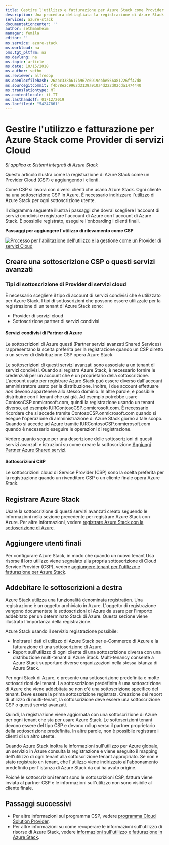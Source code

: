 ```yaml
---
title: Gestire l'utilizzo e fatturazione per Azure Stack come Provider di servizi Cloud | Microsoft Docs
description: Una procedura dettagliata la registrazione di Azure Stack come un Provider Cloud (CSP) e aggiungendo i clienti per la fatturazione.
services: azure-stack
documentationcenter: ''
author: sethmanheim
manager: femila
editor: ''
ms.service: azure-stack
ms.workload: na
pms.tgt_pltfrm: na
ms.devlang: na
ms.topic: article
ms.date: 10/15/2018
ms.author: sethm
ms.reviewer: alfredop
ms.openlocfilehash: 26abc338b617b967c6919ebbe556a81226ff47d8
ms.sourcegitcommit: f4b78e2c9962d3139a910a4d222d02cda1474440
ms.translationtype: MT
ms.contentlocale: it-IT
ms.lasthandoff: 01/12/2019
ms.locfileid: "54247861"
---
```

# <a name="manage-usage-and-billing-for-azure-stack-as-a-cloud-service-provider"></a>Gestire l'utilizzo e fatturazione per Azure Stack come Provider di servizi Cloud 

*Si applica a: Sistemi integrati di Azure Stack*

Questo articolo illustra come la registrazione di Azure Stack come un Provider Cloud (CSP) e aggiungendo i clienti.

Come CSP si lavora con diversi clienti che usano Azure Stack. Ogni cliente ha una sottoscrizione CSP in Azure. È necessario indirizzare l'utilizzo di Azure Stack per ogni sottoscrizione utente.

Il diagramma seguente illustra i passaggi che dovrai scegliere l'account di servizi condivisi e registrare l'account di Azure con l'account di Azure Stack. È possibile registrato, eseguire l'onboarding i clienti finali.

**Passaggi per aggiungere l'utilizzo di rilevamento come CSP**

[ ![Processo per l'abilitazione dell'utilizzo e la gestione come un Provider di servizi Cloud](media/azure-stack-add-manage-billing-as-a-csp/process-add-useage-as-a-csp.png "processo per l'abilitazione dell'utilizzo e la gestione come un Provider di servizi Cloud") ](media/azure-stack-add-manage-billing-as-a-csp/process-add-useage-as-a-csp.png#lightbox)

## <a name="create-a-csp-or-apss-subscription"></a>Creare una sottoscrizione CSP o questi servizi avanzati

### <a name="cloud-service-provider-subscription-types"></a>Tipi di sottoscrizione di Provider di servizi cloud

È necessario scegliere il tipo di account di servizi condivisi che è utilizzato per Azure Stack. I tipi di sottoscrizioni che possono essere utilizzate per la registrazione di un tenant di Azure Stack sono:

 - Provider di servizi cloud 
 - Sottoscrizione partner di servizi condivisi 

#### <a name="azure-partner-shared-services"></a>Servizi condivisi di Partner di Azure

Le sottoscrizioni di Azure questi (Partner servizi avanzati Shared Services) rappresentano la scelta preferita per la registrazione quando un CSP diretto o un server di distribuzione CSP opera Azure Stack.

Le sottoscrizioni di questi servizi avanzati sono associate a un tenant di servizi condivisi. Quando si registra Azure Stack, è necessario fornire le credenziali per un account che è un proprietario della sottoscrizione. L'account usato per registrare Azure Stack può essere diverso dall'account amministratore usato per la distribuzione. Inoltre, i due account effettuare *non* devono appartenere allo stesso dominio. In altre parole, è possibile distribuire con il tenant che usi già. Ad esempio potrebbe usare ContosoCSP.onmicrosoft.com, quindi la registrazione usando un tenant diverso, ad esempio IURContosoCSP.onmicrosoft.com. È necessario ricordare che si accede tramite ContosoCSP.onmicrosoft.com quando si esegue l'operazione di amministrazione di Azure Stack giorno a tale scopo. Quando si accede ad Azure tramite IURContosoCSP.onmicrosoft.com quando è necessario eseguire le operazioni di registrazione.

Vedere quanto segue per una descrizione delle sottoscrizioni di questi servizi avanzati e istruzioni su come creare la sottoscrizione [Aggiungi Partner Azure Shared servizi](https://msdn.microsoft.com/partner-center/shared-services).

#### <a name="csp-subscriptions"></a>Sottoscrizioni CSP

Le sottoscrizioni cloud di Service Provider (CSP) sono la scelta preferita per la registrazione quando un rivenditore CSP o un cliente finale opera Azure Stack.

## <a name="register-azure-stack"></a>Registrare Azure Stack

Usare la sottoscrizione di questi servizi avanzati creato seguendo le informazioni nella sezione precedente per registrare Azure Stack con Azure. Per altre informazioni, vedere [registrare Azure Stack con la sottoscrizione di Azure](azure-stack-registration.md).

## <a name="add-end-customer"></a>Aggiungere utenti finali

Per configurare Azure Stack, in modo che quando un nuovo tenant Usa risorse il loro utilizzo viene segnalato alla propria sottoscrizione di Cloud Service Provider (CSP), vedere [aggiungere tenant per l'utilizzo e fatturazione per Azure Stack](azure-stack-csp-howto-register-tenants.md).

## <a name="charge-the-right-subscriptions"></a>Addebitare le sottoscrizioni a destra

Azure Stack utilizza una funzionalità denominata registration. Una registrazione è un oggetto archiviato in Azure. L'oggetto di registrazione vengono documentate le sottoscrizioni di Azure da usare per l'importo addebitato per un determinato Stack di Azure. Questa sezione viene illustrato l'importanza della registrazione.

Azure Stack usando il servizio registrazione possibile:
 - Inoltrare i dati di utilizzo di Azure Stack per e-Commerce di Azure e la fatturazione di una sottoscrizione di Azure.
 - Report sull'utilizzo di ogni cliente di una sottoscrizione diversa con una distribuzione multi-tenant di Azure Stack. Multi-tenancy consente a Azure Stack supportare diverse organizzazioni nella stessa istanza di Azure Stack.

Per ogni Stack di Azure, è presente una sottoscrizione predefinita e molte sottoscrizioni del tenant. La sottoscrizione predefinita è una sottoscrizione di Azure che viene addebitata se non c'è una sottoscrizione specifico del tenant. Deve essere la prima sottoscrizione registrata. Creazione dei report di utilizzo di multi-tenant, la sottoscrizione deve essere una sottoscrizione CSP o questi servizi avanzati.

Quindi, la registrazione viene aggiornata con una sottoscrizione di Azure per ogni tenant che sta per usare Azure Stack. Le sottoscrizioni tenant devono essere del tipo CSP e devono rollup verso il partner proprietario della sottoscrizione predefinita. In altre parole, non è possibile registrare i clienti di un altro utente.

Quando Azure Stack inoltra le informazioni sull'utilizzo per Azure globale, un servizio in Azure consulta la registrazione e viene eseguito il mapping dell'utilizzo di ogni tenant alla sottoscrizione tenant appropriato. Se non è stato registrato un tenant, che l'utilizzo viene indirizzato all'abbonamento predefinito per l'istanza di Azure Stack da cui ha avuto origine.

Poiché le sottoscrizioni tenant sono le sottoscrizioni CSP, fattura viene inviata al partner CSP e le informazioni sull'utilizzo non sono visibile al cliente finale.

## <a name="next-steps"></a>Passaggi successivi

 - Per altre informazioni sul programma CSP, vedere [programma Cloud Solution Provider](https://partner.microsoft.com/solutions/microsoft-cloud-solutions).
 - Per altre informazioni su come recuperare le informazioni sull'utilizzo di risorse di Azure Stack, vedere [informazioni sull'utilizzo e fatturazione in Azure Stack](azure-stack-billing-and-chargeback.md).
